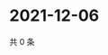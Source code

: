 # 2021-12-06

共 0 条

<!-- BEGIN WEIBO -->
<!-- 最后更新时间 Mon Dec 06 2021 17:15:53 GMT+0800 (China Standard Time) -->

<!-- END WEIBO -->
